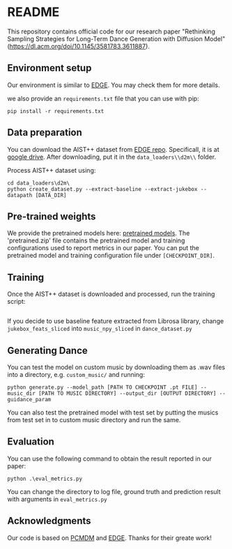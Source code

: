 # README

This repository contains official code for our research paper "Rethinking Sampling Strategies for Long-Term Dance Generation with Diffusion Model" (https://dl.acm.org/doi/10.1145/3581783.3611887).

## Environment setup

Our environment is similar to [EDGE](https://github.com/Stanford-TML/EDGE). You may check them for more details.

we also provide an `requirements.txt` file that you can use with pip:
```
pip install -r requirements.txt
```
## Data preparation

You can download the AIST++ dataset from [EDGE repo](https://github.com/Stanford-TML/EDGE). Specificall, it is at [google drive](https://drive.google.com/file/d/1RzqSbSnbMEwLUagV0GThfpm9JJXePGkV/view?usp=sharing).  After downloading, put it in the `data_loaders\\d2m\\` folder.

Process AIST++ dataset using:

```
cd data_loaders\d2m\
python create_dataset.py --extract-baseline --extract-jukebox --datapath [DATA_DIR]
```

## Pre-trained weights
We provide the pretrained models here: [pretrained models](https://drive.google.com/drive/folders/1gJvqg7yD16ZaMCDBY2tL4tnq2ulArWcz?usp=sharing). The 'pretrained.zip' file contains the pretrained model and training configurations used to report metrics in our paper. You can put the pretrained model and training configuration file under `[CHECKPOINT_DIR]`.

## Training
Once the AIST++ dataset is downloaded and processed, run the training script:

```

```

If you decide to use baseline feature extracted from Librosa library, change `jukebox_feats_sliced` into `music_npy_sliced` in `dance_dataset.py`

## Generating Dance

You can test the model on custom music by downloading them as .wav files into a directory, e.g. `custom_music/` and running:

```
python generate.py --model_path [PATH TO CHECKPOINT .pt FILE] --music_dir [PATH TO MUSIC DIRECTORY] --output_dir [OUTPUT DIRECTORY] --guidance_param
```
You can also test the pretrained model with test set by putting the musics from test set in to custom music directory and run the same.

## Evaluation

You can use the following command to obtain the result reported in our paper:
```
python .\eval_metrics.py
```
You can change the directory to log file, ground truth and prediction result with arguments in `eval_metrics.py`
## Acknowledgments
Our code is based on [PCMDM](https://github.com/yangzhao1230/newPCMDM) and [EDGE](https://github.com/Stanford-TML/EDGE). Thanks for their greate work!
